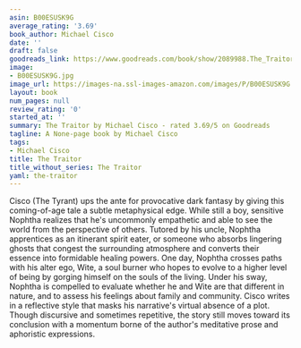 ```yaml
---
asin: B00ESUSK9G
average_rating: '3.69'
book_author: Michael Cisco
date: ''
draft: false
goodreads_link: https://www.goodreads.com/book/show/2089988.The_Traitor
image:
- B00ESUSK9G.jpg
image_url: https://images-na.ssl-images-amazon.com/images/P/B00ESUSK9G.01._SCLZZZZZZZ.jpg
layout: book
num_pages: null
review_rating: '0'
started_at: ''
summary: The Traitor by Michael Cisco - rated 3.69/5 on Goodreads
tagline: A None-page book by Michael Cisco
tags:
- Michael Cisco
title: The Traitor
title_without_series: The Traitor
yaml: the-traitor
---
```


Cisco (The Tyrant) ups the ante for provocative dark fantasy by giving this coming-of-age tale a subtle metaphysical edge. While still a boy, sensitive Nophtha realizes that he's uncommonly empathetic and able to see the world from the perspective of others. Tutored by his uncle, Nophtha apprentices as an itinerant spirit eater, or someone who absorbs lingering ghosts that congest the surrounding atmosphere and converts their essence into formidable healing powers. One day, Nophtha crosses paths with his alter ego, Wite, a soul burner who hopes to evolve to a higher level of being by gorging himself on the souls of the living. Under his sway, Nophtha is compelled to evaluate whether he and Wite are that different in nature, and to assess his feelings about family and community. Cisco writes in a reflective style that masks his narrative's virtual absence of a plot. Though discursive and sometimes repetitive, the story still moves toward its conclusion with a momentum borne of the author's meditative prose and aphoristic expressions.
